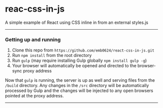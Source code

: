 reac-css-in-js
============

A simple example of React using CSS inline in from an external styles.js

---

### Getting up and running

1. Clone this repo from `https://github.com/emb0624/react-css-in-js.git`
2. Run `npm install` from the root directory
3. Run `gulp` (may require installing Gulp globally `npm install gulp -g`)
4. Your browser will automatically be opened and directed to the browser-sync proxy address

Now that `gulp` is running, the server is up as well and serving files from the `/build` directory. Any changes in the `/src` directory will be automatically processed by Gulp and the changes will be injected to any open browsers pointed at the proxy address.

---
